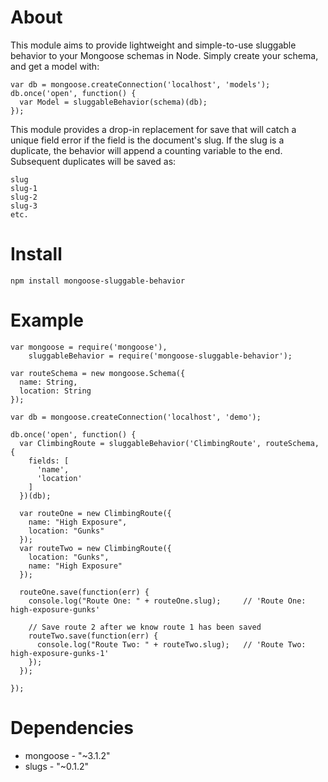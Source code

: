 About
=====
  This module aims to provide lightweight and simple-to-use sluggable behavior to
  your Mongoose schemas in Node. Simply create your schema, and get a model with:

    var db = mongoose.createConnection('localhost', 'models');
    db.once('open', function() {
      var Model = sluggableBehavior(schema)(db);
    });

  This module provides a drop-in replacement for save that will catch a unique
  field error if the field is the document's slug. If the slug is a duplicate,
  the behavior will append a counting variable to the end. Subsequent duplicates
  will be saved as:

    slug
    slug-1
    slug-2
    slug-3
    etc.

Install
=======
    npm install mongoose-sluggable-behavior

Example
=======
    var mongoose = require('mongoose'),
        sluggableBehavior = require('mongoose-sluggable-behavior');

    var routeSchema = new mongoose.Schema({
      name: String,
      location: String
    });

    var db = mongoose.createConnection('localhost', 'demo');

    db.once('open', function() {
      var ClimbingRoute = sluggableBehavior('ClimbingRoute', routeSchema, {
        fields: [
          'name',
          'location'
        ]
      })(db);

      var routeOne = new ClimbingRoute({
        name: "High Exposure",
        location: "Gunks"
      });
      var routeTwo = new ClimbingRoute({
        location: "Gunks",
        name: "High Exposure"
      });

      routeOne.save(function(err) {
        console.log("Route One: " + routeOne.slug);     // 'Route One: high-exposure-gunks'

        // Save route 2 after we know route 1 has been saved
        routeTwo.save(function(err) {
          console.log("Route Two: " + routeTwo.slug);   // 'Route Two: high-exposure-gunks-1'
        });
      });

    });


Dependencies
============

 * mongoose - "~3.1.2"
 * slugs - "~0.1.2"
